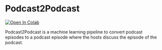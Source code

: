 # Podcast2Podcast

<a target="_blank" href="https://colab.research.google.com/github/jeremyadamsfisher/podcast2podcast/blob/main/podcast2podcast.ipynb">
  <img src="https://colab.research.google.com/assets/colab-badge.svg" alt="Open In Colab"/>
</a>

Podcast2Podcast is a machine learning pipeline to convert podcast episodes to a podcast episode where the hosts discuss the episode of the podcast.
